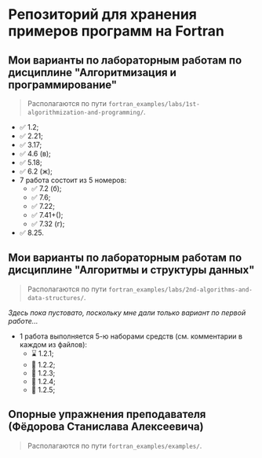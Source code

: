 # Репозиторий для хранения примеров программ на Fortran

## Мои варианты по лабораторным работам по дисциплине "Алгоритмизация и программирование"

> Располагаются по пути `fortran_examples/labs/1st-algorithmization-and-programming/`.

* ✅ 1.2;
* ✅ 2.21;
* ✅ 3.17;
* ✅ 4.6 (в);
* ✅ 5.18;
* ✅ 6.2 (ж);
* 7 работа состоит из 5 номеров:
  * ✅ 7.2 (б);
  * ✅ 7.6;
  * ✅ 7.22;
  * ✅ 7.41+();
  * ✅ 7.32 (г);
* ✅ 8.25.

## Мои варианты по лабораторным работам по дисциплине "Алгоритмы и структуры данных"

> Располагаются по пути `fortran_examples/labs/2nd-algorithms-and-data-structures/`.

_Здесь пока пустовато, поскольку мне дали только вариант по первой работе..._

* 1 работа выполняется 5-ю наборами средств (см. комментарии в каждом из файлов):
  * ⌛ 1.2.1;
  * 📛 1.2.2;
  * 📛 1.2.3;
  * 📛 1.2.4;
  * 📛 1.2.5;

## Опорные упражнения преподавателя (Фёдорова Станислава Алексеевича)

> Располагаются по пути `fortran_examples/examples/`.
